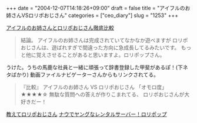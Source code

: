 +++
date = "2004-12-07T14:18:26+09:00"
draft = false
title = "アイフルのお姉さんVSロリポおじさん"
categories = ["ceo_diary"]
slug = "1253"
+++

<a href="http://way101.net/blog/archives/2004/11/post_16.html" target="_blank">アイフルのお姉さんとロリポおじさん徹底比較</a>
<blockquote>結論。
アイフルのお姉さんは完成されていてなかなか遊べますが
ロリポおじさんは、遊ばれすぎで間違った方向に急成長してるみたいです。
もっと他に覚えさせることがあると思いますよ。ロリポップさん。</blockquote>
うけた。うちの馬鹿な社員と一緒に頑張って辞書登録した甲斐があるぽ！(下ネタばかり)
動画ファイルナビゲーターさんからもリンクされてる。
<blockquote>『比較』 アイフルのお姉さん VS ロリポおじさん
「オモロ度」★★★★☆
無駄な質問への答えが作りこまれてる、
ロリポおじさんが大好きだー！</blockquote>
<a href="http://lolipop.jp/?mode=support&state=oshiete" target="_blank">教えてロリポおじさん</a>
<a href="http://lolipop.jp" target="_blank">ナウでヤングなレンタルサーバー！ロリポップ</a>
